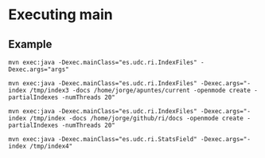 # Executing main 

## Example

```console
mvn exec:java -Dexec.mainClass="es.udc.ri.IndexFiles" -Dexec.args="args"
```

```console
mvn exec:java -Dexec.mainClass="es.udc.ri.IndexFiles" -Dexec.args="-index /tmp/index3 -docs /home/jorge/apuntes/current -openmode create -partialIndexes -numThreads 20"
```
```console
mvn exec:java -Dexec.mainClass="es.udc.ri.IndexFiles" -Dexec.args="-index /tmp/index -docs /home/jorge/github/ri/docs -openmode create -partialIndexes -numThreads 20"
```

```console
mvn exec:java -Dexec.mainClass="es.udc.ri.StatsField" -Dexec.args="-index /tmp/index4"
```
